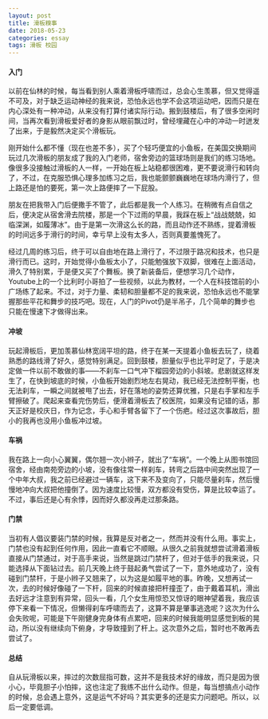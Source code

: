 ```yaml
---
layout: post
title: 滑板糗事
date: 2018-05-23
categories: essay
tags: 滑板 校园
---
```


#### 入门
以前在仙林的时候，每当看到别人乘着滑板呼啸而过，总会心生羡慕，但又觉得遥不可及，对于缺乏运动神经的我来说，恐怕永远也学不会这项运动吧，因而只是在内心深处有一种冲动，从来没有打算付诸实际行动。搬到鼓楼后，有了很多空闲时间，当再次看到滑板爱好者的身影从眼前飘过时，曾经埋藏在心中的冲动一时迸发了出来，于是毅然决定买个滑板玩。

刚开始什么都不懂（现在也差不多），买了个轻巧便宜的小鱼板，在美国交换期间玩过几次滑板的朋友成了我的入门老师，宿舍旁边的篮球场则是我们的练习场地。像很多没接触过滑板的人一样，一开始在板上站稳都很困难，更不要说滑行和转向了，不过，在克服恐惧心理多加练习之后，我也能颤颤巍巍地在球场内滑行了，但上路还是怕的要死，第一次上路便摔了一下屁股。

朋友在把我带入门后便撒手不管了，此后都是我一个人练习。在稍微有点自信之后，便决定从宿舍滑去院楼，那是一个下过雨的早晨，我踩在板上“战战兢兢，如临深渊，如履薄冰”。由于是第一次滑这么长的路，而且动作还不熟练，提着滑板的时间远多于滑行的时间，幸亏早上没有太多人，否则真要羞愧死了。

经过几周的练习后，终于可以自由地在路上滑行了，不过限于路况和技术，也只是滑行而已。这时，开始觉得小鱼板太小了，只能勉强放下双脚，很难在上面活动，滑久了特别累，于是便又买了个舞板。换了新装备后，便想学习几个动作，Youtube上的一个比利时小哥拍了一些视频，以此为教材，一个人在科技馆前的小广场练了起来。不过，对于力量、柔韧和胆量都不足的我来说，恐怕永远也不能掌握那些平花和舞步的技巧吧。现在，人门的Pivot仍是半吊子，几个简单的舞步也只能在慢速下才做得出来。

#### 冲坡
玩起滑板后，更加羡慕仙林宽阔平坦的路，终于在某一天提着小鱼板去玩了，绕着熟悉的路线滑了好久，感觉特别满足。回到鼓楼，胆量似乎也比平时足了，于是决定做一件以前不敢做的事——不刹车一口气冲下榴园旁边的小斜坡。悲剧就这样发生了，在快到坡底的时候，小鱼板开始剧烈地左右晃动，我已经无法控制平衡，也无法刹车，一瞬之间就被甩了出去，好在落地的姿势还算优雅，只是右手掌和左手臂擦破了。爬起来查看完伤势后，便滑着滑板去了校医院，如果没有记错的话，那天正好是校庆日，作为记念，手心和手臂各留下了一个伤疤。经过这次事故后，胆小的我再也没用小鱼板冲过坡。

#### 车祸
我在路上一向小心翼翼，偶尔翘一次小辫子，就出了“车祸”。一个晚上从图书馆回宿舍，经由南苑旁边的小坡，没有像往常一样刹车，转弯之后路中间突然出现了一个中年大叔，我之前已经避过一辆车，这下来不及变向了，只能尽量刹车，然后慢慢地冲向大叔把他撞倒了。因为速度比较慢，双方都没有受伤，算是比较幸运了。不过，事后还是心有余悸，因而好久都没再走过那条路。

#### 门禁
当初有人倡议要装门禁的时候，我算是反对者之一，然而并没有什么用。事实上，门禁也没有起到任何作用，因此一直看它不顺眼。从很久之前我就想尝试滑着滑板直接从门禁通过，对于高手来说，当然是跳过门禁杆了，但对于低手的我来说，只能选择从下面钻过去。前几天晚上终于鼓起勇气尝试了一下，意外地成功了，没有碰到门禁杆，于是小辫子又翘来了，以为这是如履平地的事。昨晚，又想再试一次，去的时候好像碰了一下杆，回来的时候直接把杆撞歪了，由于戴着耳机，滑出去好远才注意到有异常，回头一看，几个女生用惊恐又惊讶的眼神望着我，我应该停下来看一下情况，但懒得刹车呼啸而去了，这算不算是肇事逃逸呢？这次为什么会失败呢，可能是下午刚健身完身体有点累吧，回来的时候我能明显感觉到板的晃动，所以没有继续向下俯身，才导致撞到了杆上。这次意外之后，暂时也不敢再去尝试了。

#### 总结
自从玩滑板以来，摔过的次数屈指可数，这并不是我技术好的缘故，而只是因为很小心，毕竟胆子小怕摔，这也注定了我练不出什么动作。但是，每当想搞点小动作的时候，总会遇上意外，这是运气不好吗？其实更多的还是实力问题吧。所以，以后一定要低调。


